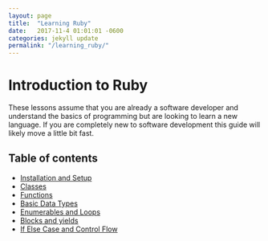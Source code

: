 ```yaml
---
layout: page
title:  "Learning Ruby"
date:   2017-11-4 01:01:01 -0600
categories: jekyll update
permalink: "/learning_ruby/"
---
```


# Introduction to Ruby

These lessons assume that you are already a software developer and understand
the basics of programming but are looking to learn a new language.
If you are completely new to software development this guide will likely move a
little bit fast.

## Table of contents

* [Installation and Setup](/learning_ruby/install_and_setup)
* [Classes](/learning_ruby/classes)
* [Functions](/learning_ruby/functions)
* [Basic Data Types](/learning_ruby/data_types)
* [Enumerables and Loops](/learning_ruby/loops)
* [Blocks and yields](/learning_ruby/yields)
* [If Else Case and Control Flow](/learning_ruby/control_flow)
